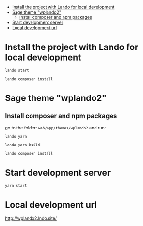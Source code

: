 
- [Install the project with Lando for local development](#install-the-project-with-lando-for-local-development)
- [Sage theme "wplando2"](#sage-theme-wplando2)
  - [Install composer and npm packages](#install-composer-and-npm-packages)
- [Start development server](#start-development-server)
- [Local development url](#local-development-url)

# Install the project with Lando for local development
```
lando start
```

```
lando composer install
```

# Sage theme "wplando2"

## Install composer and npm packages

go to the folder: `web/app/themes/wplando2` and run:

```
lando yarn
```
```
lando yarn build
```
```
lando composer install
```


# Start development server
```
yarn start
```

# Local development url
http://wplando2.lndo.site/
